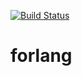 [![Build Status](https://travis-ci.org/mustafaulukaya/forlang.svg)](https://travis-ci.org/mustafaulukaya/forlang)

# forlang
